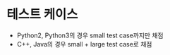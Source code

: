 # 테스트 케이스

- Python2, Python3의 경우 small test case까지만 채점
- C++, Java의 경우 small + large test case로 채점
